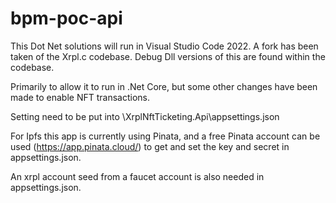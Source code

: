 # bpm-poc-api


This Dot Net solutions will run in Visual Studio Code 2022. A fork has been taken of the Xrpl.c codebase. Debug Dll versions of this are found within the codebase.

Primarily to allow it to run in .Net Core, but some other changes have been made to enable NFT transactions.

Setting need to be put into \XrplNftTicketing.Api\appsettings.json

For Ipfs this app is currently using Pinata, and a free Pinata account can be used (https://app.pinata.cloud/) to get and set the key and secret in appsettings.json.

An xrpl account seed from a faucet account is also needed in appsettings.json.

